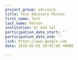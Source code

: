 ```yaml
---
project_group: advisory
title: Test Advisory Person
first_name: Test
last_name: Person
institution: Ur dad lol
participation_date_start: ''
participation_date_end: ''
link: https://www.google.com
date: 2019-02-01 20:01:00 +0000

---
```

